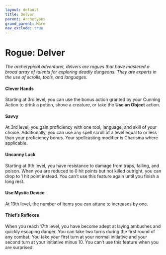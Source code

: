 ```yaml
---
layout: default
title: Delver
parent: Archetypes
grand_parent: More
nav_exclude: true
---
```


# Rogue: Delver

_The archetypical adventurer, delvers are rogues that have mastered a broad array of talents for exploring deadly dungeons. They are experts in the use of scrolls, tools, and languages._

#### Clever Hands
Starting at 3rd level, you can use the bonus action granted by your Cunning Action to drink a potion, shove a creature, or take the **Use an Object** action. 


#### Savvy
At 3rd level, you gain proficiency with one tool, language, and skill of your choice. Additionally, you can use any spell scroll of a level equal to or less than your proficiency bonus. Your spellcasting modifier is Charisma where applicable.


#### Uncanny Luck
Starting at 9th level, you have resistance to damage from traps, falling, and poison. When you are reduced to 0 hit points but not killed outright, you can drop to 1 hit point instead. You can't use this feature again until you finish a long rest.


#### Use Mystic Device
At 13th level, the number of items you can attune to increases by one.


#### Thief’s Reflexes
When you reach 17th level, you have become adept at laying ambushes and quickly escaping danger. You can take two turns during the first round of any combat. You take your first turn at your normal initiative and your second turn at your initiative minus 10. You can’t use this feature when you are surprised.